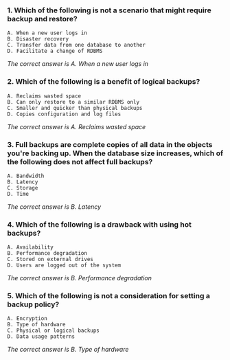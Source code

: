 ### 1. Which of the following is not a scenario that might require backup and restore?
    A. When a new user logs in
    B. Disaster recovery
    C. Transfer data from one database to another
    D. Facilitate a change of RDBMS

_The correct answer is A. When a new user logs in_
### 2. Which of the following is a benefit of logical backups? 
    A. Reclaims wasted space
    B. Can only restore to a similar RDBMS only
    C. Smaller and quicker than physical backups
    D. Copies configuration and log files

_The correct answer is A. Reclaims wasted space_
### 3. Full backups are complete copies of all data in the objects you're backing up. When the database size increases, which of the following does not affect full backups?
    A. Bandwidth
    B. Latency
    C. Storage
    D. Time

_The correct answer is B. Latency_
### 4. Which of the following is a drawback with using hot backups? 
    A. Availability
    B. Performance degradation
    C. Stored on external drives
    D. Users are logged out of the system

_The correct answer is B. Performance degradation_
### 5. Which of the following is not a consideration for setting a backup policy?
    A. Encryption
    B. Type of hardware
    C. Physical or logical backups
    D. Data usage patterns

_The correct answer is B. Type of hardware_
